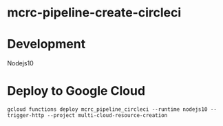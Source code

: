 # mcrc-pipeline-create-circleci

# Development 
Nodejs10


# Deploy to Google Cloud
`gcloud functions deploy mcrc_pipeline_circleci --runtime nodejs10 --trigger-http --project multi-cloud-resource-creation`